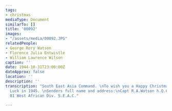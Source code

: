 ```yaml
---
tags:
- christmas
mediaType: Document
similarTo: []
title: '00092'
images:
- "/assets/media/00092.JPG"
relatedPeople:
- George Rory Watson
- Florence Julia Entwistle
- William Lawrence Wilson
caption: ''
date: 1944-10-31T23:00:00Z
dateApprox: false
location: ''
description: ''
transcription: "South East Asia Command. \nTo wish you a Happy Christmas and Good
  Luck in 1945. \nSenders full name and address:\nCapt R.A.Watson h.Q.C.W.A.A.S.C.
  81 West African Div. S.E.A.C."

---
```

